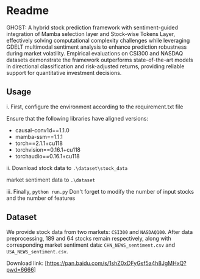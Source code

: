 # Readme

GHOST: A hybrid stock prediction framework with sentiment-guided integration of Mamba selection layer and Stock-wise Tokens Layer, effectively solving computational complexity challenges while leveraging GDELT multimodal sentiment analysis to enhance prediction robustness during market volatility. Empirical evaluations on CSI300 and NASDAQ datasets demonstrate the framework outperforms state-of-the-art models in directional classification and risk-adjusted returns, providing reliable support for quantitative investment decisions.

## Usage
i.   First, configure the environment according to the requirement.txt file

Ensure that the following libraries have aligned versions:

- causal-conv1d==1.1.0
- mamba-ssm==1.1.1
- torch==2.1.1+cu118
- torchvision==0.16.1+cu118
- torchaudio==0.16.1+cu118

ii. Download stock data to ```.\dataset\stock_data```  

market sentiment data to ```.\dataset```

iii. Finally, ```python run.py``` 
Don't forget to modify the number of input stocks and the number of features


## Dataset


We provide stock data from two markets: ```CSI300``` and ```NASDAQ100```. After data preprocessing, 189 and 64 stocks remain respectively, along with corresponding market sentiment data: ```CHN_NEWS_sentiment.csv``` and ```USA_NEWS_sentiment.csv```.

Download link: [https://pan.baidu.com/s/1shZ0xDFyGsf5a4h8JgMHxQ?pwd=6666]




